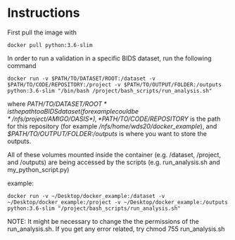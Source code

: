 # Instructions
First pull the image with 
```
docker pull python:3.6-slim
```
In order to run a validation in a specific BIDS dataset, run the following command
```
docker run -v $PATH/TO/DATASET/ROOT:/dataset -v $PATH/TO/CODE/REPOSITORY:/project -v $PATH/TO/OUTPUT/FOLDER:/outputs python:3.6-slim "/bin/bash /project/bash_scripts/run_analysis.sh"
```
where *$PATH/TO/DATASET/ROOT* is the path to a BIDS dataset (for example could be */nfs/project/AMIGO/OASIS*), *$PATH/TO/CODE/REPOSITORY* is the path for this repository (for example */nfs/home/wds20/docker_example*),
 and *$PATH/TO/OUTPUT/FOLDER:/outputs* is where you want to store the outputs.
 
All of these volumes mounted inside the container (e.g. /dataset, /project, and /outputs) are being accessed by the scripts (e.g. run_analysis.sh and my_python_script.py)

example:
```
docker run -v ~/Desktop/docker_example:/dataset -v ~/Desktop/docker_example:/project -v ~/Desktop/docker_example:/outputs python:3.6-slim "/project/bash_scripts/run_analysis.sh"
```

NOTE: It might be necessary to change the the permissions of the run_analysis.sh. If you get any error related, try chmod 755 run_analysis.sh